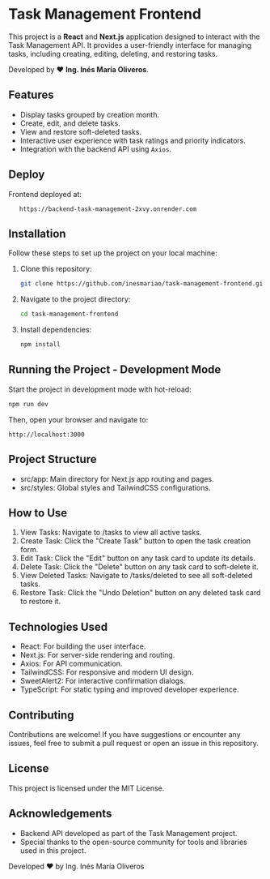 # Task Management Frontend

This project is a **React** and **Next.js** application designed to interact with the Task Management API. It provides a user-friendly interface for managing tasks, including creating, editing, deleting, and restoring tasks.

Developed by ❤️ **Ing. Inés María Oliveros**.

## Features

- Display tasks grouped by creation month.
- Create, edit, and delete tasks.
- View and restore soft-deleted tasks.
- Interactive user experience with task ratings and priority indicators.
- Integration with the backend API using `Axios`.

## Deploy

Frontend deployed at:

```plaintext
   https://backend-task-management-2xvy.onrender.com
   ```

## Installation

Follow these steps to set up the project on your local machine:

1. Clone this repository:

   ```bash
   git clone https://github.com/inesmariao/task-management-frontend.git
   ```
2. Navigate to the project directory:

   ```bash
   cd task-management-frontend
   ```

3. Install dependencies:
   ```bash
   npm install
   ```

## Running the Project - Development Mode

Start the project in development mode with hot-reload:

   ```bash
   npm run dev
   ```
Then, open your browser and navigate to:

   ```plaintext
   http://localhost:3000
   ```

## Project Structure

- src/app: Main directory for Next.js app routing and pages.
- src/styles: Global styles and TailwindCSS configurations.

## How to Use

1. View Tasks: Navigate to /tasks to view all active tasks.
2. Create Task: Click the "Create Task" button to open the task creation form.
3. Edit Task: Click the "Edit" button on any task card to update its details.
4. Delete Task: Click the "Delete" button on any task card to soft-delete it.
5. View Deleted Tasks: Navigate to /tasks/deleted to see all soft-deleted tasks.
6. Restore Task: Click the "Undo Deletion" button on any deleted task card to restore it.

## Technologies Used

- React: For building the user interface.
- Next.js: For server-side rendering and routing.
- Axios: For API communication.
- TailwindCSS: For responsive and modern UI design.
- SweetAlert2: For interactive confirmation dialogs.
- TypeScript: For static typing and improved developer experience.

## Contributing

Contributions are welcome! If you have suggestions or encounter any issues, feel free to submit a pull request or open an issue in this repository.

## License

This project is licensed under the MIT License.

## Acknowledgements

- Backend API developed as part of the Task Management project.
- Special thanks to the open-source community for tools and libraries used in this project.

Developed ❤️ by Ing. Inés María Oliveros